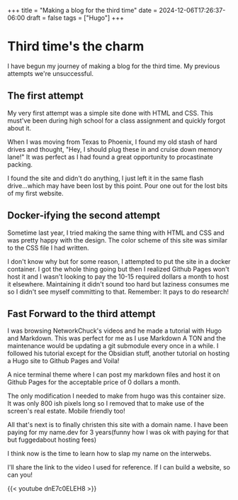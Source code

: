 +++
title = "Making a blog for the third time"
date = 2024-12-06T17:26:37-06:00
draft = false
tags = ["Hugo"]
+++

# Third time's the charm

I have begun my journey of making a blog for the third time. My previous attempts we're unsuccessful.

## The first attempt

My very first attempt was a simple site done with HTML and CSS. This must've been during high school for a class assignment and quickly forgot about it. 

When I was moving from Texas to Phoenix, I found my old stash of hard drives and thought, "Hey, I should plug these in and cruise down memory lane!" It was perfect as I had found a great opportunity to procastinate packing.

I found the site and didn't do anything, I just left it in the same flash drive...which may have been lost by this point. Pour one out for the lost bits of my first website.

## Docker-ifying the second attempt

Sometime last year, I tried making the same thing with HTML and CSS and was pretty happy with the design. The color scheme of this site was similar to the CSS file I had written. 

I don't know why but for some reason, I attempted to put the site in a docker container. I got the whole thing going but then I realized Github Pages won't host it and I wasn't looking to pay the 10-15 required dollars a month to host it elsewhere. Maintaining it didn't sound too hard but laziness consumes me so I didn't see myself committing to that. Remember: It pays to do research!

## Fast Forward to the third attempt

I was browsing NetworkChuck's videos and he made a tutorial with Hugo and Markdown. This was perfect for me as I use Markdown A TON and the maintenance would be updating a git submodule every once in a while. I followed his tutorial except for the Obsidian stuff, another tutorial on hosting a Hugo site to Github Pages and Voila! 

A nice terminal theme where I can post my markdown files and host it on Github Pages for the acceptable price of 0 dollars a month. 

The only modification I needed to make from hugo was this container size. It was only 800 ish pixels long so I removed that to make use of the screen's real estate. Mobile friendly too!

All that's next is to finally christen this site with a domain name. I have been paying for my name.dev for 3 years(funny how I was ok with paying for that but fuggedabout hosting fees)

I think now is the time to learn how to slap my name on the interwebs.

I'll share the link to the video I used for reference. If I can build a website, so can you!

{{< youtube dnE7c0ELEH8 >}}

